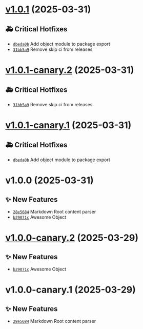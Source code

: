 # [v1.0.1](https://github.com/awesome-algorand/mdast/compare/v1.0.0...v1.0.1) (2025-03-31)

## 🚑 Critical Hotfixes
- [`dbeda0b`](https://github.com/awesome-algorand/mdast/commit/dbeda0b) ️ Add object module to package export 
- [`31bb5a9`](https://github.com/awesome-algorand/mdast/commit/31bb5a9) ️ Remove skip ci from releases

# [v1.0.1-canary.2](https://github.com/awesome-algorand/mdast/compare/v1.0.1-canary.1...v1.0.1-canary.2) (2025-03-31)

## 🚑 Critical Hotfixes
- [`31bb5a9`](https://github.com/awesome-algorand/mdast/commit/31bb5a9) ️ Remove skip ci from releases

# [v1.0.1-canary.1](https://github.com/awesome-algorand/mdast/compare/v1.0.0...v1.0.1-canary.1) (2025-03-31)

## 🚑 Critical Hotfixes
- [`dbeda0b`](https://github.com/awesome-algorand/mdast/commit/dbeda0b) ️ Add object module to package export

# v1.0.0 (2025-03-31)

## ✨ New Features
- [`28e5684`](https://github.com/awesome-algorand/mdast/commit/28e5684)  Markdown Root content parser 
- [`b29071c`](https://github.com/awesome-algorand/mdast/commit/b29071c)  Awesome Object

# [v1.0.0-canary.2](https://github.com/awesome-algorand/mdast/compare/v1.0.0-canary.1...v1.0.0-canary.2) (2025-03-29)

## ✨ New Features
- [`b29071c`](https://github.com/awesome-algorand/mdast/commit/b29071c)  Awesome Object

# v1.0.0-canary.1 (2025-03-29)

## ✨ New Features
- [`28e5684`](https://github.com/awesome-algorand/mdast/commit/28e5684)  Markdown Root content parser
